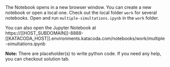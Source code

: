 The Notebook opens in a new browser window. You can create a new notebook or open a local one. Check out the local folder `work` for several notebooks. Open and run `multiple-simultations.ipynb` in the `work` folder.

You can also open the Jupyter Notebook at https://[[HOST_SUBDOMAIN]]-8888-[[KATACODA_HOST]].environments.katacoda.com/notebooks/work/multiple-simultations.ipynb

**Note:**
There are placeholder(s) to write python code. If you need any help, you can checkout solution tab.